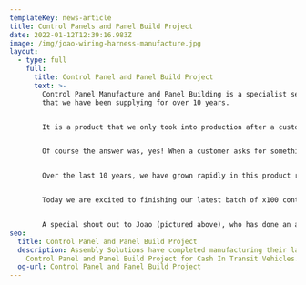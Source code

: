 ```yaml
---
templateKey: news-article
title: Control Panels and Panel Build Project
date: 2022-01-12T12:39:16.983Z
image: /img/joao-wiring-harness-manufacture.jpg
layout:
  - type: full
    full:
      title: Control Panel and Panel Build Project
      text: >-
        Control Panel Manufacture and Panel Building is a specialist service
        that we have been supplying for over 10 years.


        It is a product that we only took into production after a customer visited our factory, and whilst walking around commented "Do you think you could make our control panels as well as cable assemblies?"


        Of course the answer was, yes! When a customer asks for something, even if it is slightly out of our expertise, we always find a way to do it. And from that moment on, the control panel journey began.


        Over the last 10 years, we have grown rapidly in this product range and manufactured all types of small and large custom-designed panels, to markets including; Automotive, Nuclear and Utilities.


        Today we are excited to finishing our latest batch of x100 control panels which will be installed into Cash In Transit Vehicles.


        A special shout out to Joao (pictured above), who has done an awesome job completing these panels and all within the customers demanding deadline!
seo:
  title: Control Panel and Panel Build Project
  description: Assembly Solutions have completed manufacturing their latest
    Control Panel and Panel Build Project for Cash In Transit Vehicles.
  og-url: Control Panel and Panel Build Project
---
```

